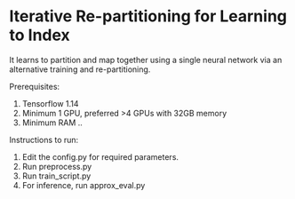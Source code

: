 # Iterative Re-partitioning for Learning to Index

It learns to partition and map together using a single neural network via an alternative training and re-partitioning.

Prerequisites:
1) Tensorflow 1.14
2) Minimum 1 GPU, preferred >4 GPUs with 32GB memory
3) Minimum RAM ..

Instructions to run:
1) Edit the config.py for required parameters. 
2) Run preprocess.py
3) Run train_script.py
4) For inference, run approx_eval.py



